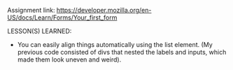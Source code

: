 Assignment link: https://developer.mozilla.org/en-US/docs/Learn/Forms/Your_first_form

LESSON(S) LEARNED:
- You can easily align things automatically using the list element. (My previous code consisted of divs that nested the labels and inputs, which made them look uneven and weird).